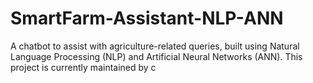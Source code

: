 # SmartFarm-Assistant-NLP-ANN
A chatbot to assist with agriculture-related queries, built using Natural Language Processing (NLP) and Artificial Neural Networks (ANN). This project is currently maintained by c